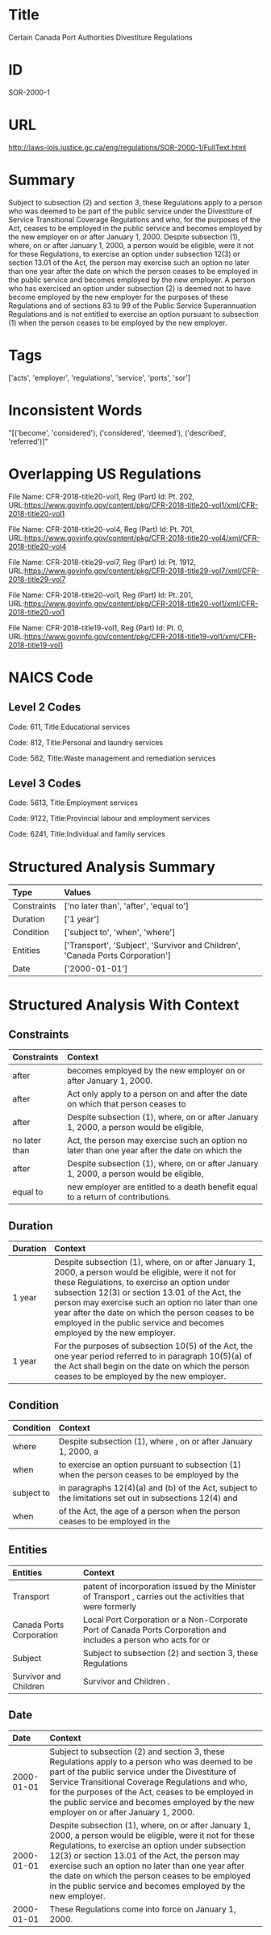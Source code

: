 # Title
Certain Canada Port Authorities Divestiture Regulations


# ID
SOR-2000-1

# URL
http://laws-lois.justice.gc.ca/eng/regulations/SOR-2000-1/FullText.html


# Summary
Subject to subsection (2) and section 3, these Regulations apply to a person who was deemed to be part of the public service under the  Divestiture of Service Transitional Coverage Regulations  and who, for the purposes of the Act, ceases to be employed in the public service and becomes employed by the new employer on or after January 1, 2000.
Despite subsection (1), where, on or after January 1, 2000, a person would be eligible, were it not for these Regulations, to exercise an option under subsection 12(3) or section 13.01 of the Act, the person may exercise such an option no later than one year after the date on which the person ceases to be employed in the public service and becomes employed by the new employer.
A person who has exercised an option under subsection (2) is deemed not to have become employed by the new employer for the purposes of these Regulations and of sections 83 to 99 of the  Public Service Superannuation Regulations  and is not entitled to exercise an option pursuant to subsection (1) when the person ceases to be employed by the new employer.


# Tags
['acts', 'employer', 'regulations', 'service', 'ports', 'sor']


# Inconsistent Words
"[('become', 'considered'), ('considered', 'deemed'), ('described', 'referred')]"


# Overlapping US Regulations
File Name: CFR-2018-title20-vol1, Reg (Part) Id: Pt. 202, URL:https://www.govinfo.gov/content/pkg/CFR-2018-title20-vol1/xml/CFR-2018-title20-vol1

File Name: CFR-2018-title20-vol4, Reg (Part) Id: Pt. 701, URL:https://www.govinfo.gov/content/pkg/CFR-2018-title20-vol4/xml/CFR-2018-title20-vol4

File Name: CFR-2018-title29-vol7, Reg (Part) Id: Pt. 1912, URL:https://www.govinfo.gov/content/pkg/CFR-2018-title29-vol7/xml/CFR-2018-title29-vol7

File Name: CFR-2018-title20-vol1, Reg (Part) Id: Pt. 201, URL:https://www.govinfo.gov/content/pkg/CFR-2018-title20-vol1/xml/CFR-2018-title20-vol1

File Name: CFR-2018-title19-vol1, Reg (Part) Id: Pt. 0, URL:https://www.govinfo.gov/content/pkg/CFR-2018-title19-vol1/xml/CFR-2018-title19-vol1




# NAICS Code
## Level 2 Codes
Code: 611, Title:Educational services

Code: 812, Title:Personal and laundry services

Code: 562, Title:Waste management and remediation services




## Level 3 Codes
Code: 5613, Title:Employment services

Code: 9122, Title:Provincial labour and employment services

Code: 6241, Title:Individual and family services







# Structured Analysis Summary
| Type        | Values                                                                        |
|:------------|:------------------------------------------------------------------------------|
| Constraints | ['no later than', 'after', 'equal to']                                        |
| Duration    | ['1 year']                                                                    |
| Condition   | ['subject to', 'when', 'where']                                               |
| Entities    | ['Transport', 'Subject', 'Survivor and Children', 'Canada Ports Corporation'] |
| Date        | ['2000-01-01']                                                                |


# Structured Analysis With Context
 


## Constraints
| Constraints   | Context                                                                                        |
|:--------------|:-----------------------------------------------------------------------------------------------|
| after         | becomes employed by the new employer on or after  January 1, 2000.                             |
| after         | Act only apply to a person on and after the date on which that person ceases to                |
| after         | Despite subsection (1), where, on or  after January 1, 2000, a person would be eligible,       |
| no later than | Act, the person may exercise such an option no later than one year after the date on which the |
| after         | Despite subsection (1), where, on or  after January 1, 2000, a person would be eligible,       |
| equal to      | new employer are entitled to a death benefit equal to  a return of contributions.              |


## Duration
| Duration   | Context                                                                                                                                                                                                                                                                                                                                                                                     |
|:-----------|:--------------------------------------------------------------------------------------------------------------------------------------------------------------------------------------------------------------------------------------------------------------------------------------------------------------------------------------------------------------------------------------------|
| 1 year     | Despite subsection (1), where, on or after January 1, 2000, a person would be eligible, were it not for these Regulations, to exercise an option under subsection 12(3) or section 13.01 of the Act, the person may exercise such an option no later than one year after the date on which the person ceases to be employed in the public service and becomes employed by the new employer. |
| 1 year     | For the purposes of subsection 10(5) of the Act, the one year period referred to in paragraph 10(5)(a) of the Act shall begin on the date on which the person ceases to be employed by the new employer.                                                                                                                                                                                    |


## Condition
| Condition   | Context                                                                                                |
|:------------|:-------------------------------------------------------------------------------------------------------|
| where       | Despite subsection (1),  where , on or after January 1, 2000, a                                        |
| when        | to exercise an option pursuant to subsection (1) when the person ceases to be employed by the          |
| subject to  | in paragraphs 12(4)(a) and (b) of the Act, subject to the limitations set out in subsections 12(4) and |
| when        | of the Act, the age of a person when the person ceases to be employed in the                           |


## Entities
| Entities                 | Context                                                                                                          |
|:-------------------------|:-----------------------------------------------------------------------------------------------------------------|
| Transport                | patent of incorporation issued by the Minister of Transport , carries out the activities that were formerly      |
| Canada Ports Corporation | Local Port Corporation or a Non-Corporate Port of Canada Ports Corporation and includes a person who acts for or |
| Subject                  | Subject to subsection (2) and section 3, these Regulations                                                       |
| Survivor and Children    | Survivor and Children .                                                                                          |


## Date
| Date       | Context                                                                                                                                                                                                                                                                                                                                                                                     |
|:-----------|:--------------------------------------------------------------------------------------------------------------------------------------------------------------------------------------------------------------------------------------------------------------------------------------------------------------------------------------------------------------------------------------------|
| 2000-01-01 | Subject to subsection (2) and section 3, these Regulations apply to a person who was deemed to be part of the public service under the  Divestiture of Service Transitional Coverage Regulations  and who, for the purposes of the Act, ceases to be employed in the public service and becomes employed by the new employer on or after January 1, 2000.                                   |
| 2000-01-01 | Despite subsection (1), where, on or after January 1, 2000, a person would be eligible, were it not for these Regulations, to exercise an option under subsection 12(3) or section 13.01 of the Act, the person may exercise such an option no later than one year after the date on which the person ceases to be employed in the public service and becomes employed by the new employer. |
| 2000-01-01 | These Regulations come into force on January 1, 2000.                                                                                                                                                                                                                                                                                                                                       |



